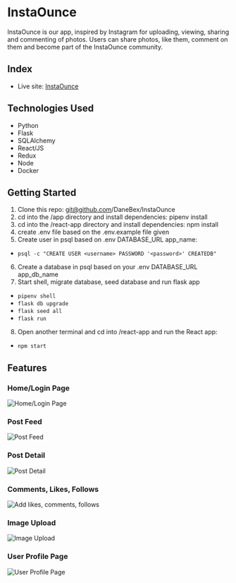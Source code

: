 # InstaOunce

InstaOunce is our app, inspired by Instagram for uploading, viewing, sharing and commenting of photos. Users can share photos, like them, comment on them and become part of the InstaOunce community.

## Index
- Live site: [InstaOunce](https://instaounce1.herokuapp.com)

## Technologies Used
 - Python
 - Flask
 - SQLAlchemy
 - React/JS
 - Redux
 - Node
 - Docker

## Getting Started
1. Clone this repo: git@github.com/DaneBex/InstaOunce
2. cd into the /app directory and install dependencies: pipenv install
3. cd into the /react-app directory and install dependencies: npm install
4. create .env file based on the .env.example file given
5. Create user in psql based on .env DATABASE_URL app_name:
 - `psql -c "CREATE USER <username> PASSWORD '<password>' CREATEDB"`
6. Create a database in psql based on your .env DATABASE_URL app_db_name
7. Start shell, migrate database, seed database and run flask app
 - `pipenv shell`
 - `flask db upgrade`
 - `flask seed all`
 - `flask run`
8. Open another terminal and cd into /react-app and run the React app:
 - `npm start`

## Features

### Home/Login Page
![Home/Login Page](https://user-images.githubusercontent.com/17211586/158196734-b2208e98-e655-4b25-8972-3b62bd932f2a.png)

### Post Feed
![Post Feed](https://user-images.githubusercontent.com/17211586/158197278-c5b3edf4-33f6-4b31-bd9c-ae198467252c.png)

### Post Detail
![Post Detail](https://user-images.githubusercontent.com/17211586/158197662-73cf7052-bef6-463a-aa32-974cdbe2c845.png)

### Comments, Likes, Follows
![Add likes, comments, follows](https://user-images.githubusercontent.com/17211586/158198720-259e8170-9354-4a40-8209-f05b613c9d76.png)

### Image Upload
![Image Upload](https://user-images.githubusercontent.com/17211586/158197869-7dddbdab-80c6-4431-9fe0-92005dd557bc.png)

### User Profile Page
![User Profile Page](https://user-images.githubusercontent.com/17211586/158198067-a96be25d-51e2-4e98-9a72-84815b059911.png)
